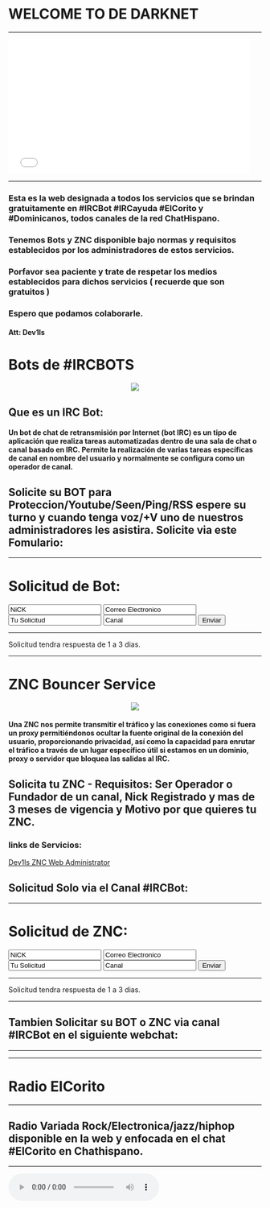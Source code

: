 #   WELCOME TO DE DARKNET
---
<iframe src="//giphy.com/embed/3og0ItTQ85aWPAv32g" width="480" height="267" frameBorder="0" class="giphy-embed" allowFullScreen></iframe>

---
### Esta es la web designada a todos los servicios que se brindan gratuitamente en #IRCBot #IRCayuda #ElCorito y #Dominicanos, todos canales de la red ChatHispano.

### Tenemos Bots y ZNC disponible bajo normas y requisitos establecidos por los administradores de estos servicios.

### Porfavor sea paciente y trate de respetar los medios establecidos para dichos servicios ( recuerde que son gratuitos )

### Espero que podamos colaborarle.

#### Att: Dev1ls
 

# Bots de #IRCBOTS

<center><img src="http://2.bp.blogspot.com/-5Ih3NRs9ROA/VJI7TPwI_xI/AAAAAAAAALY/UHOUuJ-hafg/s1600/How%2Bto%2Binstall%2BEggdrop.png"></center>

## Que es un IRC Bot:

#### Un bot de chat de retransmisión por Internet (bot IRC) es un tipo de aplicación que realiza tareas automatizadas dentro de una sala de chat o canal basado en IRC. Permite la realización de varias tareas específicas de canal en nombre del usuario y normalmente se configura como un operador de canal. 
                                
## Solicite su BOT para Proteccion/Youtube/Seen/Ping/RSS espere su turno y cuando tenga voz/+V uno de nuestros administradores les asistira. Solicite via este Fomulario:


---
# Solicitud de Bot:
<form action="https://formspree.io/info@ericbatista.com"
      method="POST">
    <input type="text" name="Nick" value="NiCK">
    <input type="email" name="Correo" value="Correo Electronico">    
    <input type="text" name="Solicitud" value="Tu Solicitud">
    <input type="text" name="Canal" value="Canal">
    <input type="submit" value="Enviar">
</form>

---

Solicitud tendra respuesta de 1 a 3 dias.

---

# ZNC Bouncer Service

<center><img src="http://www.clker.com/cliparts/5/1/b/d/11954315391526924611beastie_freebsd_daemon_r_02.svg.med.png"></center>

#### Una ZNC nos permite transmitir el tráfico y las conexiones como si fuera un proxy permitiéndonos ocultar la fuente original de la conexión del usuario, proporcionando privacidad, así como la capacidad para enrutar el tráfico a través de un lugar específico útil si estamos en un dominio, proxy o servidor que bloquea las salidas al IRC.


## Solicita tu ZNC - Requisitos: Ser Operador o Fundador de un canal, Nick Registrado y mas de 3 meses de vigencia y Motivo por que quieres tu ZNC.



### links de Servicios:
[Dev1ls ZNC Web Administrator](http://Dev1ls.hopto.org:31337)

## Solicitud Solo via el Canal #IRCBot:

---		
# Solicitud de ZNC:
<form action="https://formspree.io/info@ericbatista.com"
      method="POST">
    <input type="text" name="Nick del ZNC" value="NiCK">
    <input type="email" name="Correo" value="Correo Electronico">    
    <input type="text" name="Razon de uso" value="Tu Solicitud">
    <input type="text" name="Canal" value="Canal">
    <input type="submit" value="Enviar">
</form>

---

Solicitud tendra respuesta de 1 a 3 dias.

---


## Tambien Solicitar su BOT  o ZNC via canal #IRCBot en el siguiente webchat:

---


---

          
# Radio ElCorito

---

## Radio Variada Rock/Electronica/jazz/hiphop disponible en la web y enfocada en el chat #ElCorito en Chathispano.

---  
<audio controls autoplay="autoplay"><source src="http://50.22.218.73:32388/;stream.mp3" type="audio/mp3">Your browser does not support the audio element.</audio>

